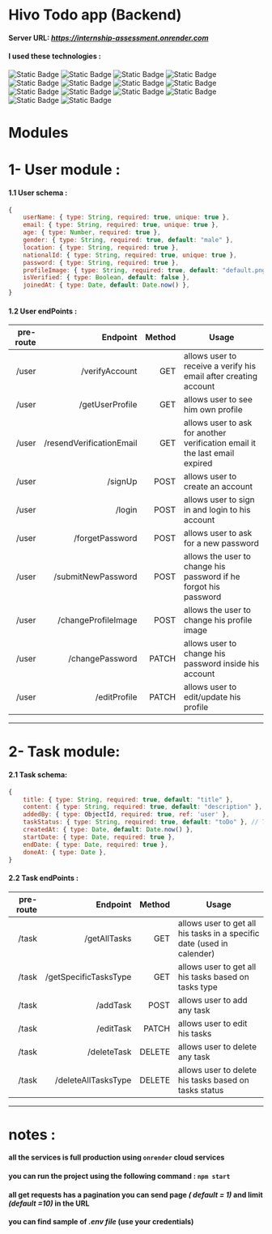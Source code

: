 # Hivo Todo app  (Backend)
#### Server URL: *https://internship-assessment.onrender.com*

#### I used these technologies :
![Static Badge](https://img.shields.io/badge/5.1.1-bcrypt-red)
![Static Badge](https://img.shields.io/badge/16.4.5-dotenv-yellow)
![Static Badge](https://img.shields.io/badge/4.19.2-express-blue)
![Static Badge](https://img.shields.io/badge/17.13.3-joi-sand)
![Static Badge](https://img.shields.io/badge/4.0.2-joi.objectid-pink)
![Static Badge](https://img.shields.io/badge/1.41.3-cloudinary-green)
![Static Badge](https://img.shields.io/badge/9.0.2-jsonwebtoken-purple)
![Static Badge](https://img.shields.io/badge/20.5.0-node-darkgreen)
![Static Badge](https://img.shields.io/badge/3.1.4-nodemon-09c)
![Static Badge](https://img.shields.io/badge/1.4.5-multer-brown)
![Static Badge](https://img.shields.io/badge/4.0.0-multer.storage.cloudinary-bronze)
![Static Badge](https://img.shields.io/badge/cors-2.8.5-0f3)
![Static Badge](https://img.shields.io/badge/nodemailer-6.9.14-orange)
![Static Badge](https://img.shields.io/badge/mongoose-8.5.0-white)



# Modules

# 1- User module :

#### 1.1 User schema : 

```JavaScript
{
    userName: { type: String, required: true, unique: true },
    email: { type: String, required: true, unique: true },
    age: { type: Number, required: true },
    gender: { type: String, required: true, default: "male" },
    location: { type: String, required: true },
    nationalId: { type: String, required: true, unique: true },
    password: { type: String, required: true },
    profileImage: { type: String, required: true, default: "default.png" },
    isVerified: { type: Boolean, default: false },
    joinedAt: { type: Date, default: Date.now() },
}
```

#### 1.2 User endPoints : 

|pre-route|Endpoint|Method|Usage
|----:|-------:|-----:|-----
|/user|/verifyAccount|GET|allows user to receive a verify his email after creating account
|/user|/getUserProfile|GET|allows user to see him own profile
|/user|/resendVerificationEmail|GET|allows user to ask for another verification email it the last email expired 
|/user|/signUp|POST|allows user to create an account 
|/user|/login|POST|allows user to sign in and login to his account  
|/user|/forgetPassword|POST|allows user to ask for a new password
|/user|/submitNewPassword|POST|allows the user to change his password if he forgot his password 
|/user|/changeProfileImage|POST|allows the user to change his profile image
|/user|/changePassword|PATCH|allows user to change his password inside his account 
|/user|/editProfile|PATCH|allows user to edit/update his profile 

--------------------------------------------------------------------------------------

# 2- Task module:

#### 2.1 Task schema:

```JavaScript
{
    title: { type: String, required: true, default: "title" },
    content: { type: String, required: true, default: "description" },
    addedBy: { type: ObjectId, required: true, ref: 'user' },
    taskStatus: { type: String, required: true, default: "toDo" }, // To do , In progress, Done
    createdAt: { type: Date, default: Date.now() },
    startDate: { type: Date, required: true },
    endDate: { type: Date, required: true },
    doneAt: { type: Date },
}
```

#### 2.2 Task endPoints : 

|pre-route|Endpoint|Method|Usage
|----:|-------:|-----:|-----
|/task|/getAllTasks|GET|allows user to get all his tasks in a specific date (used in calender)
|/task|/getSpecificTasksType|GET|allows user to get all his tasks based on tasks type 
|/task|/addTask|POST|allows user to add any task
|/task|/editTask|PATCH|allows user to edit his tasks
|/task|/deleteTask|DELETE|allows user to delete any task
|/task|/deleteAllTasksType|DELETE|allows user to delete his tasks based on tasks status 
 
--------------------------------------------------------------------------------------

# notes :

#### all the services is full production using `onrender` cloud services

#### you can run the project using the following command : `npm start`

#### all get requests has a pagination you can send page *( default = 1)* and limit *(default =10)* in the URL 

#### you can find sample of *.env file* (use your credentials)